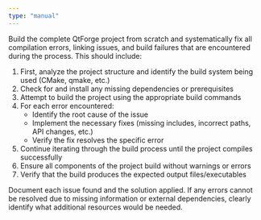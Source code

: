 ```yaml
---
type: "manual"
---
```


Build the complete QtForge project from scratch and systematically fix all compilation errors, linking issues, and build failures that are encountered during the process. This should include:

1. First, analyze the project structure and identify the build system being used (CMake, qmake, etc.)
2. Check for and install any missing dependencies or prerequisites
3. Attempt to build the project using the appropriate build commands
4. For each error encountered:
   - Identify the root cause of the issue
   - Implement the necessary fixes (missing includes, incorrect paths, API changes, etc.)
   - Verify the fix resolves the specific error
5. Continue iterating through the build process until the project compiles successfully
6. Ensure all components of the project build without warnings or errors
7. Verify that the build produces the expected output files/executables

Document each issue found and the solution applied. If any errors cannot be resolved due to missing information or external dependencies, clearly identify what additional resources would be needed.
